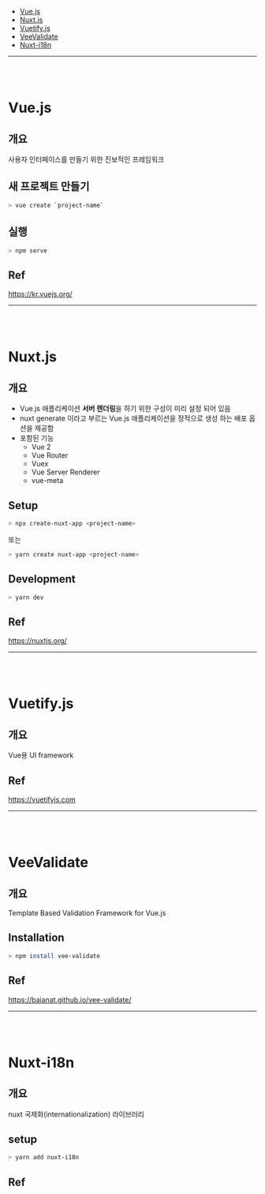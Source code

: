 * [Vue.js](#Vue.js)
* [Nuxt.js](#Nuxt.js)
* [Vuetify.js](#Vuetify.js)
* [VeeValidate](#VeeValidate)
* [Nuxt-i18n](#Nuxt-i18n)

---
<br/>
<br/>


# Vue.js
## 개요
사용자 인터페이스를 만들기 위한 진보적인 프레임워크

## 새 프로젝트 만들기
```sh
> vue create `project-name`
```

## 실행
```sh
> npm serve
```

## Ref
https://kr.vuejs.org/

---
<br/>
<br/>


# Nuxt.js
## 개요
* Vue.js 애플리케이션 **서버 렌더링**을 하기 위한 구성이 미리 설정 되어 있음
* nuxt generate 이라고 부르는 Vue.js 애플리케이션을 정적으로 생성 하는 배포 옵션을 제공함
* 포함된 기능
  * Vue 2
  * Vue Router
  * Vuex
  * Vue Server Renderer
  * vue-meta

## Setup
```sh
> npx create-nuxt-app <project-name>
```
또는
```sh
> yarn create nuxt-app <project-name>
```

## Development
```sh
> yarn dev
```

## Ref
https://nuxtjs.org/

---
<br/>
<br/>



# Vuetify.js
## 개요
Vue용 UI framework

## Ref
https://vuetifyjs.com

---
<br/>
<br/>


# VeeValidate
## 개요
Template Based Validation Framework for Vue.js

## Installation
```sh
> npm install vee-validate
```

## Ref
https://baianat.github.io/vee-validate/

---
<br/>
<br/>

# Nuxt-i18n
## 개요
nuxt 국제화(internationalization) 라이브러리
## setup
```sh
> yarn add nuxt-i18n
```

## Ref

